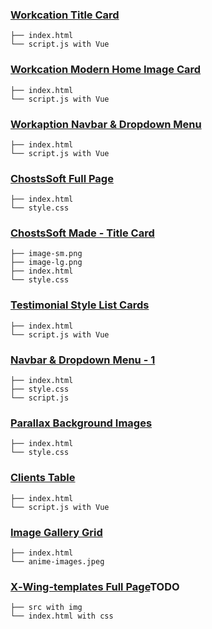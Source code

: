 ### [Workcation Title Card](https://artexxx.github.io/%5BTailwind%5D%20Case/Workcation%20Title%20Card/index.html)
```text
├── index.html
└── script.js with Vue
```
### [Workcation Modern Home Image Card](https://artexxx.github.io/%5BTailwind%5D%20Case/Workaption%20Modern%20Home%20Image%20Card/index.html)
```text
├── index.html
└── script.js with Vue
```
### [Workaption Navbar & Dropdown Menu](https://artexxx.github.io/%5BTailwind%5D%20Case/Workaption%20Navbar%20&%20Dropdown%20Menu/index.html)
```text
├── index.html
└── script.js with Vue
```

### [ChostsSoft Full Page](https://artexxx.github.io/%5BTailwind%5D%20Case/ChostsSoft%20Full%20Page/)
```text
├── index.html
└── style.css
```
### [ChostsSoft Made - Title Card](https://artexxx.github.io/%5BTailwind%5D%20Case/ChostsSoft%20Made%20-%20Title%20Card/)
```text
├── image-sm.png
├── image-lg.png
├── index.html
└── style.css
```
### [Testimonial Style List Cards](https://artexxx.github.io/%5BTailwind%5D%20Case/Testimonial%20Style%20List%20Cards/index.html)
```text
├── index.html
└── script.js with Vue
```
### [Navbar & Dropdown Menu - 1](https://artexxx.github.io/%5BTailwind%5D%20Case/Navbar%20&%20Dropdown%20Menu%20-%201/)
```text
├── index.html
├── style.css
└── script.js
```
### [Parallax Background Images](https://htmlpreview.github.io/?https://artexxx.github.io/%5BTailwind%5D%20Case/Parallax%20Background%20Images/index.html)
```text
├── index.html
└── style.css
```
### [Clients Table](https://artexxx.github.io/%5BTailwind%5D%20Case/Clients%20Table%20/)
```text
├── index.html
└── script.js with Vue
```
### [Image Gallery Grid](https://artexxx.github.io/%5BTailwind%5D%20Case/Image%20Gallery%20Grid/)
```text
├── index.html
└── anime-images.jpeg
```

### [X‑Wing-templates Full Page]()TODO
```text
├── src with img 
└── index.html with css
```
